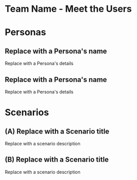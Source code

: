 # Team Name - Meet the Users

# Personas

## Replace with a Persona's name

Replace with a Persona's details

## Replace with a Persona's name

Replace with a Persona's details

# Scenarios

## (A) Replace with a Scenario title

Replace with a scenario description

## (B) Replace with a Scenario title

Replace with a scenario description
